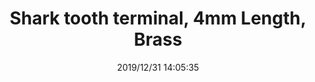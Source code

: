 ﻿---
layout: post 
title: Shark tooth terminal, 4mm Length, Brass
tags: Sharktooth
categories: housing-terminal
overview: Shark tooth terminal, 4mm Length, Brass
part_number: qw09
thumb_img: static/202006/216-thumb-20200629074859.jpg
small_img: static/202006/216-20200629074859.jpg
date: 2019/12/31 14:05:35
---



